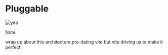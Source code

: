 # Pluggable

![yea](/thumbs-up.webp)<!-- .element style="min-height: 400px;" class="fragment" -->

Note:

wrap up about this architecture pre-dating vite but vite driving us to make it perfect